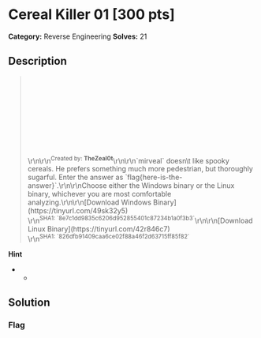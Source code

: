# Cereal Killer 01 [300 pts]

**Category:** Reverse Engineering
**Solves:** 21

## Description
><iframe src="" style="background-image: url(\https://cyberhacktics.sfo2.digitaloceanspaces.com/DEADFACECTF2022/Challenges/Images/cereal-killer-01.jpg\);background-size:contain;background-position:center center;background-origin:content-box;background-repeat:no-repeat;background-color:rgb(40, 40, 40);min-height:160px;height:160px;width:100%;padding:0px;border:none" title="Iframe Example"></iframe>\r\n\r\n<sup>Created by: <b>TheZeal0t</b></sup>\r\n\r\n`mirveal` doesn\t like spooky cereals.  He prefers something much more pedestrian, but thoroughly sugarful.  Enter the answer as `flag{here-is-the-answer}`.\r\n\r\nChoose either the Windows binary or the Linux binary, whichever you are most comfortable analyzing.\r\n\r\n[Download Windows Binary](https://tinyurl.com/49sk32y5)<br>\r\n<sup>SHA1: `8e7c1dd9835c6206d952855401c87234b1a0f3b3`</sup>\r\n\r\n[Download Linux Binary](https://tinyurl.com/42r846c7)<br>\r\n<sup>SHA1: `826dfb91409caa6ce02f88a46f2d63715ff85f82`</sup>

**Hint**
* -

## Solution

### Flag

